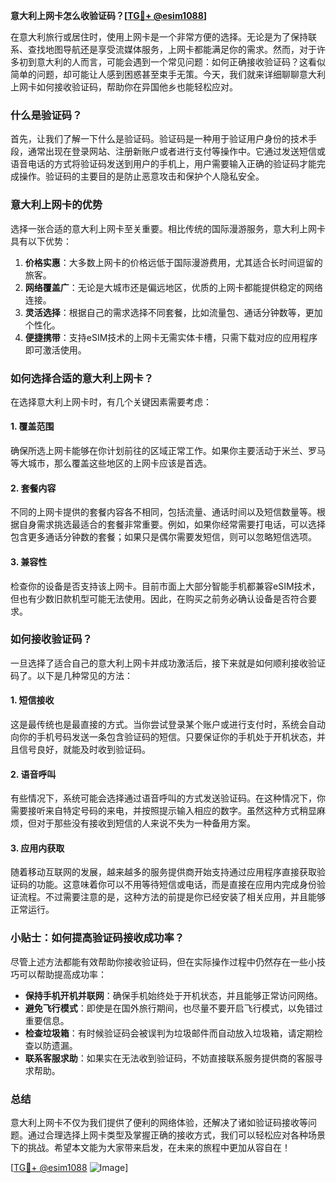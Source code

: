 **意大利上网卡怎么收验证码？[[TG💪+ @esim1088](https://t.me/s/esim1088)]**

在意大利旅行或居住时，使用上网卡是一个非常方便的选择。无论是为了保持联系、查找地图导航还是享受流媒体服务，上网卡都能满足你的需求。然而，对于许多初到意大利的人而言，可能会遇到一个常见问题：如何正确接收验证码？这看似简单的问题，却可能让人感到困惑甚至束手无策。今天，我们就来详细聊聊意大利上网卡如何接收验证码，帮助你在异国他乡也能轻松应对。

### 什么是验证码？

首先，让我们了解一下什么是验证码。验证码是一种用于验证用户身份的技术手段，通常出现在登录网站、注册新账户或者进行支付等操作中。它通过发送短信或语音电话的方式将验证码发送到用户的手机上，用户需要输入正确的验证码才能完成操作。验证码的主要目的是防止恶意攻击和保护个人隐私安全。

### 意大利上网卡的优势

选择一张合适的意大利上网卡至关重要。相比传统的国际漫游服务，意大利上网卡具有以下优势：

1. **价格实惠**：大多数上网卡的价格远低于国际漫游费用，尤其适合长时间逗留的旅客。
2. **网络覆盖广**：无论是大城市还是偏远地区，优质的上网卡都能提供稳定的网络连接。
3. **灵活选择**：根据自己的需求选择不同套餐，比如流量包、通话分钟数等，更加个性化。
4. **便捷携带**：支持eSIM技术的上网卡无需实体卡槽，只需下载对应的应用程序即可激活使用。

### 如何选择合适的意大利上网卡？

在选择意大利上网卡时，有几个关键因素需要考虑：

#### 1. 覆盖范围
确保所选上网卡能够在你计划前往的区域正常工作。如果你主要活动于米兰、罗马等大城市，那么覆盖这些地区的上网卡应该是首选。

#### 2. 套餐内容
不同的上网卡提供的套餐内容各不相同，包括流量、通话时间以及短信数量等。根据自身需求挑选最适合的套餐非常重要。例如，如果你经常需要打电话，可以选择包含更多通话分钟数的套餐；如果只是偶尔需要发短信，则可以忽略短信选项。

#### 3. 兼容性
检查你的设备是否支持该上网卡。目前市面上大部分智能手机都兼容eSIM技术，但也有少数旧款机型可能无法使用。因此，在购买之前务必确认设备是否符合要求。

### 如何接收验证码？

一旦选择了适合自己的意大利上网卡并成功激活后，接下来就是如何顺利接收验证码了。以下是几种常见的方法：

#### 1. 短信接收
这是最传统也是最直接的方式。当你尝试登录某个账户或进行支付时，系统会自动向你的手机号码发送一条包含验证码的短信。只要保证你的手机处于开机状态，并且信号良好，就能及时收到验证码。

#### 2. 语音呼叫
有些情况下，系统可能会选择通过语音呼叫的方式发送验证码。在这种情况下，你需要接听来自特定号码的来电，并按照提示输入相应的数字。虽然这种方式稍显麻烦，但对于那些没有接收到短信的人来说不失为一种备用方案。

#### 3. 应用内获取
随着移动互联网的发展，越来越多的服务提供商开始支持通过应用程序直接获取验证码的功能。这意味着你可以不用等待短信或电话，而是直接在应用内完成身份验证流程。不过需要注意的是，这种方法的前提是你已经安装了相关应用，并且能够正常运行。

### 小贴士：如何提高验证码接收成功率？

尽管上述方法都能有效帮助你接收验证码，但在实际操作过程中仍然存在一些小技巧可以帮助提高成功率：

- **保持手机开机并联网**：确保手机始终处于开机状态，并且能够正常访问网络。
- **避免飞行模式**：即使是在国外旅行期间，也尽量不要开启飞行模式，以免错过重要信息。
- **检查垃圾箱**：有时候验证码会被误判为垃圾邮件而自动放入垃圾箱，请定期检查以防遗漏。
- **联系客服求助**：如果实在无法收到验证码，不妨直接联系服务提供商的客服寻求帮助。

### 总结

意大利上网卡不仅为我们提供了便利的网络体验，还解决了诸如验证码接收等问题。通过合理选择上网卡类型及掌握正确的接收方式，我们可以轻松应对各种场景下的挑战。希望本文能为大家带来启发，在未来的旅程中更加从容自在！

[[TG💪+ @esim1088](https://t.me/s/esim1088) ![Image](https://i.postimg.cc/4NQfJmqS/Snipaste-2025-05-13-00-14-12.png)]